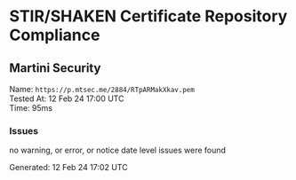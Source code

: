 # STIR/SHAKEN Certificate Repository Compliance

## Martini Security

Name: `https://p.mtsec.me/2884/RTpARMakXkav.pem`\
Tested At: 12 Feb 24 17:00 UTC\
Time: 95ms

### Issues

no warning, or error, or notice date level issues were found

Generated: 12 Feb 24 17:02 UTC